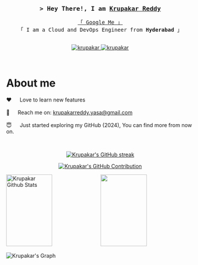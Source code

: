<!--
<h2 align="center">
  Welcome to Github World!
  <img src="https://media.giphy.com/media/hvRJCLFzcasrR4ia7z/giphy.gif" width="28">
</h2>
-->

<!--
<p align="center">
  <a href="https://github.com/krupakar"><img src="https://readme-typing-svg.herokuapp.com/?lines=Self%20Taught%20Programmer;Front%20End%20Developer;1.5%2B%20years%20of%20coding%20experience;Always%20learning%20new%20things&center=true&width=380&height=45"></a>
</p>

 --> 

<!--<a href="https://komarev.com/ghpvc/?username=krupakar0307">-->
<!--  <img align="right" src="https://komarev.com/ghpvc/?username=krupakar0307&label=Visitors&color=0e75b6&style=flat" alt="Profile visitor" />-->
<!--</a>-->


<!--[![wakatime](https://wakatime.com/badge/user/eebb3dd8-d9b2-40de-9b88-6fd6cac99dbc.svg)](https://wakatime.com/@eebb3dd8-d9b2-40de-9b88-6fd6cac99dbc)-->

<!-- Intro  -->
<h3 align="center">
        <samp>&gt; Hey There!, I am
                <b><a target="_blank" href="https://krupakar.cloud">Krupakar Reddy</a></b>
        </samp>
</h3>


<p align="center"> 
  <samp>
    <a href="https://www.google.com/search?q=krupakar+reddy+linkedin+debuide">「 Google Me 」</a>
    <br>
    「 I am a Cloud and DevOps Engineer from <b>Hyderabad</b> 」
    <br>
    <br>
  </samp>
</p>

<p align="center">
 <a href="https://krupakarreddy-yasa.medium.com/" target="blank">
  <img src="https://img.shields.io/badge/Website-DC143C?style=for-the-badge&logo=medium&logoColor=white" alt="krupakar" />
 </a>
 <a href="https://linkedin.com/in/krupakar-reddy-9147a0231" target="_blank">
  <img src="https://img.shields.io/badge/LinkedIn-0077B5?style=for-the-badge&logo=linkedin&logoColor=white" alt="krupakar"/>
 </a>
 <!-- <a href="https://dev.to/krupakar" target="_blank">
  <img src="https://img.shields.io/badge/dev.to-0A0A0A?style=for-the-badge&logo=dev.to&logoColor=white" alt="krupakar" />
 </a> -->
 <!--<a href="https://twitter.com/_krupakar" target="_blank">-->
 <!-- <img src="https://img.shields.io/badge/Twitter-1DA1F2?style=for-the-badge&logo=twitter&logoColor=white" />-->
 <!--</a>-->
 <!--<a href="https://instagram.com/_krupakar" target="_blank">-->
  <!--<img src="https://img.shields.io/badge/Instagram-fe4164?style=for-the-badge&logo=instagram&logoColor=white" alt="krupakar" />-->
 <!--</a> -->
 <!--<a href="https://facebook.com/krupakar.dev" target="_blank">-->
 <!-- <img src="https://img.shields.io/badge/Facebook-20BEFF?&style=for-the-badge&logo=facebook&logoColor=white" alt="krupakar"  />-->
 <!-- </a> -->
</p>
<br />

<!-- About Section -->
 # About me
 
<p>
 <!--<img align="right" width="350" src="/assets/programmer.gif" alt="Coding gif" />-->
  
 <!--✌️ &emsp; Enjoy to do debugging, programming and sharing knowledge <br/><br/>-->
 ❤️ &emsp; Love to learn new features<br/><br/>
 📧 &emsp; Reach me on: krupakarreddy.yasa@gmail.com<br/><br/>
 😇️ &emsp; Just started exploring my GitHub (2024), You can find more from now on.

</p>

<br/>
<!--<br/>-->
<!--<br/>-->

<!--## Use To Code-->

<!--![Javascript](https://img.shields.io/badge/Javascript-F0DB4F?style=for-the-badge&labelColor=black&logo=javascript&logoColor=F0DB4F)-->
<!--![Typescript](https://img.shields.io/badge/Typescript-007acc?style=for-the-badge&labelColor=black&logo=typescript&logoColor=007acc)-->
<!--![React](https://img.shields.io/badge/-React-61DBFB?style=for-the-badge&labelColor=black&logo=react&logoColor=61DBFB)-->
<!--![React Native](https://img.shields.io/badge/React_Native-20232A?style=for-the-badge&logo=react&logoColor=61DAFB)-->
<!--![Next.js](https://img.shields.io/badge/next.js-000000?style=for-the-badge&logo=nextdotjs&logoColor=white)-->
<!--![Nodejs](https://img.shields.io/badge/Nodejs-3C873A?style=for-the-badge&labelColor=black&logo=node.js&logoColor=3C873A)-->
<!--![Express.js](https://img.shields.io/badge/Express.js-000000?style=for-the-badge&logo=express&logoColor=white)-->
<!--![MongoDB](https://img.shields.io/badge/MongoDB-4EA94B?style=for-the-badge&logo=mongodb&logoColor=white)-->
<!--![HTML](https://img.shields.io/badge/HTML5-E34F26?style=for-the-badge&logo=html5&logoColor=white)-->
<!--![CSS3](https://img.shields.io/badge/CSS3-1572B6?style=for-the-badge&logo=css3&logoColor=white)-->
<!--![SASS Badge](https://img.shields.io/badge/Sass-CC6699?style=for-the-badge&logo=sass&logoColor=white)-->
<!--![Ant-Design](https://img.shields.io/badge/AntDesign-0170FE?style=for-the-badge&logo=antdesign&logoColor=white)-->
<!--![Tailwind](https://img.shields.io/badge/Tailwind_CSS-092749?style=for-the-badge&logo=tailwindcss&logoColor=06B6D4&labelColor=000000)-->
<!--![Bootstrap](https://img.shields.io/badge/Bootstrap-563D7C?style=for-the-badge&logo=bootstrap&logoColor=white)-->
<!--![Strapi](https://img.shields.io/badge/strapi-2E7EEA?style=for-the-badge&logo=strapi&logoColor=white)-->
<!--![Markdown](https://img.shields.io/badge/Markdown-000000?style=for-the-badge&logo=markdown&logoColor=white)-->
<!--![Redux](https://img.shields.io/badge/Redux-593D88?style=for-the-badge&logo=redux&logoColor=white)-->
<!--![React Query](https://img.shields.io/badge/-React_Query-FF4154?style=for-the-badge&logo=react%20query&logoColor=white)-->
<!--![VSCode](https://img.shields.io/badge/Visual_Studio-0078d7?style=for-the-badge&logo=visual%20studio&logoColor=white)-->
<!--![Git](https://img.shields.io/badge/Git-F05032?style=for-the-badge&logo=git&logoColor=white)-->

<!--<br/>-->

<!--## Top Open Source --->
<!--[![iTasks](https://github-readme-stats.vercel.app/api/pin/?username=krupakar&repo=itasks&border_color=7F3FBF&bg_color=0D1117&title_color=C9D1D9&text_color=8B949E&icon_color=7F3FBF)](https://github.com/krupakar/itasks)-->
<!--[![urFolio](https://github-readme-stats.vercel.app/api/pin/?username=krupakar&repo=urfolio&border_color=7F3FBF&bg_color=0D1117&title_color=C9D1D9&text_color=8B949E&icon_color=7F3FBF)](https://github.com/krupakar/urfolio)-->
<!--[![Web Projects](https://github-readme-stats.vercel.app/api/pin/?username=krupakar&repo=web-projects&border_color=7F3FBF&bg_color=0D1117&title_color=C9D1D9&text_color=8B949E&icon_color=7F3FBF)](https://github.com/krupakar/web-projects)-->
<!--[![Al Siam Readme](https://github-readme-stats.vercel.app/api/pin/?username=krupakar&repo=krupakar&border_color=7F3FBF&bg_color=0D1117&title_color=C9D1D9&text_color=8B949E&icon_color=7F3FBF)](https://github.com/krupakar/krupakar)-->

<!--<p align="left">-->
<!--  <a href="https://github.com/krupakar0307?tab=repositories" target="_blank"><img alt="All Repositories" title="All Repositories" src="https://img.shields.io/badge/-All%20Repos-2962FF?style=for-the-badge&logo=koding&logoColor=white"/></a>-->
<!--</p>-->

<!--<br/>-->
<!--<hr/>-->
<!--<br/>-->

<p align="center">
  <a href="https://github.com/krupakar0307">
    <img src="https://github-readme-streak-stats.herokuapp.com/?user=krupakar0307&theme=radical&border=7F3FBF&background=0D1117" alt="Krupakar's GitHub streak"/>
  </a>
</p>

<p align="center">
  <a href="https://github.com/krupakar0307">
    <img src="https://github-profile-summary-cards.vercel.app/api/cards/profile-details?username=krupakar0307&theme=radical" alt="Krupakar's GitHub Contribution"/>
  </a>
</p>

<a> 
    <a href="https://github.com/krupakar0307"><img alt="Krupakar Github Stats" src="https://denvercoder1-github-readme-stats.vercel.app/api?username=krupakar0307&show_icons=true&count_private=true&theme=react&border_color=7F3FBF&bg_color=0D1117&title_color=F85D7F&icon_color=F8D866" height="192px" width="49.5%"/></a>
  <a href="https://github.com/krupakar0307"><img alt=" " src="https://denvercoder1-github-readme-stats.vercel.app/api/top-langs/?username=krupakar0307&langs_count=8&layout=compact&theme=react&border_color=7F3FBF&bg_color=0D1117&title_color=F85D7F&icon_color=F8D866" height="192px" width="49.5%"/></a>
  <br/>
</a>


![Krupakar's Graph](https://github-readme-activity-graph.vercel.app/graph?username=krupakar0307&custom_title=Krupakar's%20%20GitHub%20Activity%20Graph&bg_color=0D1117&color=7F3FBF&line=7F3FBF&point=7F3FBF&area_color=FFFFFF&title_color=FFFFFF&area=true)

